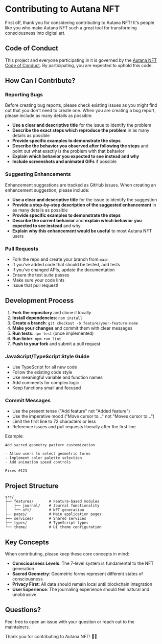 # Contributing to Autana NFT

First off, thank you for considering contributing to Autana NFT! It's people like you who make Autana NFT such a great tool for transforming consciousness into digital art.

## Code of Conduct

This project and everyone participating in it is governed by the [Autana NFT Code of Conduct](CODE_OF_CONDUCT.md). By participating, you are expected to uphold this code.

## How Can I Contribute?

### Reporting Bugs

Before creating bug reports, please check existing issues as you might find out that you don't need to create one. When you are creating a bug report, please include as many details as possible:

* **Use a clear and descriptive title** for the issue to identify the problem
* **Describe the exact steps which reproduce the problem** in as many details as possible
* **Provide specific examples to demonstrate the steps**
* **Describe the behavior you observed after following the steps** and point out what exactly is the problem with that behavior
* **Explain which behavior you expected to see instead and why**
* **Include screenshots and animated GIFs** if possible

### Suggesting Enhancements

Enhancement suggestions are tracked as GitHub issues. When creating an enhancement suggestion, please include:

* **Use a clear and descriptive title** for the issue to identify the suggestion
* **Provide a step-by-step description of the suggested enhancement** in as many details as possible
* **Provide specific examples to demonstrate the steps**
* **Describe the current behavior** and **explain which behavior you expected to see instead** and why
* **Explain why this enhancement would be useful** to most Autana NFT users

### Pull Requests

* Fork the repo and create your branch from `main`
* If you've added code that should be tested, add tests
* If you've changed APIs, update the documentation
* Ensure the test suite passes
* Make sure your code lints
* Issue that pull request!

## Development Process

1. **Fork the repository** and clone it locally
2. **Install dependencies**: `npm install`
3. **Create a branch**: `git checkout -b feature/your-feature-name`
4. **Make your changes** and commit them with clear messages
5. **Run tests**: `npm test` (once implemented)
6. **Run linter**: `npm run lint`
7. **Push to your fork** and submit a pull request

### JavaScript/TypeScript Style Guide

* Use TypeScript for all new code
* Follow the existing code style
* Use meaningful variable and function names
* Add comments for complex logic
* Keep functions small and focused

### Commit Messages

* Use the present tense ("Add feature" not "Added feature")
* Use the imperative mood ("Move cursor to..." not "Moves cursor to...")
* Limit the first line to 72 characters or less
* Reference issues and pull requests liberally after the first line

Example:
```
Add sacred geometry pattern customization

- Allow users to select geometric forms
- Implement color palette selection
- Add animation speed controls

Fixes #123
```

## Project Structure

```
src/
├── features/       # Feature-based modules
│   ├── journal/    # Journal functionality
│   └── nft/        # NFT generation
├── pages/          # Main application pages
├── services/       # Shared services
├── types/          # TypeScript types
└── theme/          # UI theme configuration
```

## Key Concepts

When contributing, please keep these core concepts in mind:

* **Consciousness Levels**: The 7-level system is fundamental to the NFT generation
* **Sacred Geometry**: Geometric forms represent different states of consciousness
* **Privacy First**: All data should remain local until blockchain integration
* **User Experience**: The journaling experience should feel natural and unobtrusive

## Questions?

Feel free to open an issue with your question or reach out to the maintainers.

Thank you for contributing to Autana NFT! 🐼✨